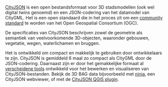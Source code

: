 <a href=https://www.cityjson.org/>CityJSON</a> is een open bestandsformaat voor 3D stadsmodellen (ook wel digital twins genoemd) en een JSON-codering van het datamodel van CityGML. Het is een open standaard die in het proces zit om een <a href=https://www.ogc.org/standards/community>community standard</a> te worden van het Open Geospatial Consortium (OGC).

De specificaties van CityJSON beschrijven zowel de geometrie als semantiek van veelvoorkomende 3D-objecten, waaronder gebouwen, vegetatie, wegen, waterlichamen en bruggen.

Het is ontwikkeld om compact en makkelijk te gebruiken door ontwikkelaars te zijn. CityJSON is gemiddeld 6 maal zo compact als CityGML door de JSON-codering. Daarnaast zijn er door het gemakkelijke formaat al <a href=https://www.cityjson.org/software/>verscheidene tools</a> ontwikkeld voor het bewerken en visualiseren van CityJSON-bestanden. Bekijk de 3D BAG data bijvoorbeeld met <a href=http://ninja.cityjson.org/>ninja</a>, een CityJSON webviewer, of met de <a href=https://github.com/cityjson/cityjson-qgis-plugin>CityJSON QGIS plugin</a>.

